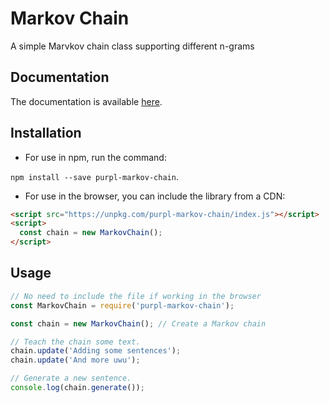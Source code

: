 # Markov Chain

A simple Marvkov chain class supporting different n-grams


## Documentation


The documentation is available [here](https://purplnay.github.io/markov-chain/MarkovChain.html).


## Installation

- For use in npm, run the command:

`npm install --save purpl-markov-chain`.


- For use in the browser, you can include the library from a CDN:

```html
<script src="https://unpkg.com/purpl-markov-chain/index.js"></script>
<script>
  const chain = new MarkovChain();
</script>
```


## Usage

```javascript
// No need to include the file if working in the browser
const MarkovChain = require('purpl-markov-chain');

const chain = new MarkovChain(); // Create a Markov chain

// Teach the chain some text.
chain.update('Adding some sentences');
chain.update('And more uwu');

// Generate a new sentence.
console.log(chain.generate());
```
